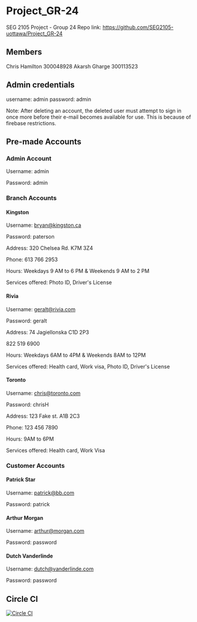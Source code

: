 # Project_GR-24

SEG 2105 Project - Group 24
Repo link: https://github.com/SEG2105-uottawa/Project_GR-24

## Members

Chris Hamilton 300048928
Akarsh Gharge 300113523

## Admin credentials

username: admin
password: admin

Note: After deleting an account, the deleted user must attempt to sign in once more before their e-mail becomes available for use. This is because of firebase restrictions.

## Pre-made Accounts

### Admin Account

Username: admin

Password: admin

### Branch Accounts

#### Kingston

Username: bryan@kingston.ca

Password: paterson

Address: 320 Chelsea Rd. K7M 3Z4

Phone: 613 766 2953

Hours: Weekdays 9 AM to 6 PM & Weekends 9 AM to 2 PM

Services offered: Photo ID, Driver's License

#### Rivia

Username: geralt@rivia.com

Password: geralt

Address: 74 Jagiellonska C1D 2P3

822 519 6900

Hours: Weekdays 6AM to 4PM & Weekends 8AM to 12PM

Services offered: Health card, Work visa, Photo ID, Driver's License

#### Toronto

Username: chris@toronto.com

Password: chrisH

Address: 123 Fake st. A1B 2C3

Phone: 123 456 7890

Hours: 9AM to 6PM

Services offered: Health card, Work Visa

### Customer Accounts

#### Patrick Star

Username: patrick@bb.com

Password: patrick

#### Arthur Morgan

Username: arthur@morgan.com

Password: password

#### Dutch Vanderlinde

Username: dutch@vanderlinde.com

Password: password


## Circle CI

[![Circle CI](https://circleci.com/gh/SEG2105-uottawa/Project_GR-24.svg?style=svg)](https://app.circleci.com/pipelines/github/SEG2105-uottawa/Project_GR-24)
